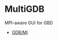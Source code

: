 # MultiGDB
MPI-aware GUI for GBD

* [GDB/MI](https://sourceware.org/gdb/onlinedocs/gdb/GDB_002fMI.html)

